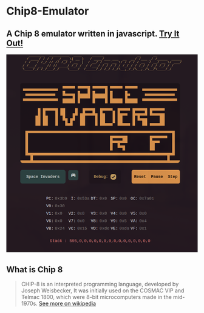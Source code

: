 # Chip8-Emulator

## A Chip 8 emulator written in javascript. <a href="https://3marz.github.io/Chip8-Emulator/" >Try It Out!</a>

![](https://raw.githubusercontent.com/3Marz/Chip8-Emulator/main/assets/screenshot.png)

## What is Chip 8
> CHIP-8 is an interpreted programming language, developed by Joseph Weisbecker, It was initially used on the COSMAC VIP and Telmac 1800, which were 8-bit microcomputers made in the mid-1970s. <a href="https://en.wikipedia.org/wiki/CHIP-8">See more on wikipedia</a>

